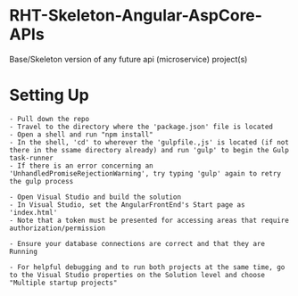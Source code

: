 # RHT-Skeleton-Angular-AspCore-APIs
Base/Skeleton version of any future api (microservice) project(s)

# Setting Up

	- Pull down the repo
	- Travel to the directory where the 'package.json' file is located
	- Open a shell and run "npm install"
	- In the shell, 'cd' to wherever the 'gulpfile.,js' is located (if not there in the ssame directory already) and run 'gulp' to begin the Gulp task-runner
	- If there is an error concerning an 'UnhandledPromiseRejectionWarning', try typing 'gulp' again to retry the gulp process
	
	- Open Visual Studio and build the solution
	- In Visual Studio, set the AngularFrontEnd's Start page as 'index.html'
	- Note that a token must be presented for accessing areas that require authorization/permission
	
	- Ensure your database connections are correct and that they are Running
	
	- For helpful debugging and to run both projects at the same time, go to the Visual Studio properties on the Solution level and choose "Multiple startup projects"
	
